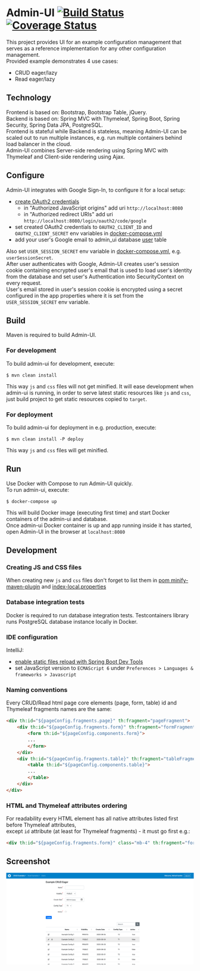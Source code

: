 # Admin-UI [![Build Status](https://travis-ci.com/mivanilov/admin-ui.svg?branch=master)](https://travis-ci.com/mivanilov/admin-ui) [![Coverage Status](https://coveralls.io/repos/github/mivanilov/admin-ui/badge.svg?branch=master)](https://coveralls.io/github/mivanilov/admin-ui?branch=master)
This project provides UI for an example configuration management that serves as a reference implementation for any other configuration management.  
Provided example demonstrates 4 use cases:
- CRUD eager/lazy
- Read eager/lazy

## Technology
Frontend is based on: Bootstrap, Bootstrap Table, jQuery.  
Backend is based on: Spring MVC with Thymeleaf, Spring Boot, Spring Security, Spring Data JPA, PostgreSQL.  
Frontend is stateful while Backend is stateless, meaning Admin-UI can be scaled out to run multiple instances, e.g. run multiple containers behind load balancer in the cloud.  
Admin-UI combines Server-side rendering using Spring MVC with Thymeleaf and Client-side rendering using Ajax.  

## Configure
Admin-UI integrates with Google Sign-In, to configure it for a local setup:
- [create OAuth2 credentials](https://developers.google.com/identity/protocols/oauth2/openid-connect#appsetup)
    - in "Authorized JavaScript origins" add uri `http://localhost:8080`
    - in "Authorized redirect URIs" add uri `http://localhost:8080/login/oauth2/code/google` 
- set created OAuth2 credentials to `OAUTH2_CLIENT_ID` and `OAUTH2_CLIENT_SECRET` env variables in [docker-compose.yml](docker-compose.yml)
- add your user's Google email to admin_ui database [user](src/main/resources/db/migration/V1_1__data.sql) table  

Also set `USER_SESSION_SECRET` env variable in [docker-compose.yml](docker-compose.yml), e.g. `userSessionSecret`.  
After user authenticates with Google, Admin-UI creates user's session cookie containing encrypted user's email 
that is used to load user's identity from the database and set user's Authentication into SecurityContext on every request.  
User's email stored in user's session cookie is encrypted using a secret configured in the app properties where it is set from the `USER_SESSION_SECRET` env variable.

## Build
Maven is required to build Admin-UI.

### For development
To build admin-ui for development, execute:
```shell script
$ mvn clean install
```
This way `js` and `css` files will not get minified. 
It will ease development when admin-ui is running, in order to serve latest static resources like `js` and `css`, 
just build project to get static resources copied to `target`. 

### For deployment
To build admin-ui for deployment in e.g. production, execute:
```shell script
$ mvn clean install -P deploy
```
This way `js` and `css` files will get minified. 

## Run
Use Docker with Compose to run Admin-UI quickly.  
To run admin-ui, execute:  
```shell script
$ docker-compose up
```
This will build Docker image (executing first time) and start Docker containers of the admin-ui and database.  
Once admin-ui Docker container is up and app running inside it has started, open Admin-UI in the browser at `localhost:8080`

## Development
### Creating JS and CSS files
When creating new `js` and `css` files don't forget to list them in [pom minify-maven-plugin](pom.xml) and [index-local.properties](src/main/resources/index/index-local.properties)

### Database integration tests
Docker is required to run database integration tests. Testcontainers library runs PostgreSQL database instance locally in Docker.

### IDE configuration
IntelliJ:  
- [enable static files reload with Spring Boot Dev Tools](https://www.mkyong.com/spring-boot/intellij-idea-spring-boot-template-reload-is-not-working/)  
- set JavaScript version to `ECMAScript 6` under `Preferences > Languages & frameworks > Javascript`

### Naming conventions
Every CRUD/Read html page core elements (page, form, table) id and Thymeleaf fragments names are the same:  
```html
<div th:id="${pageConfig.fragments.page}" th:fragment="pageFragment">
    <div th:id="${pageConfig.fragments.form}" th:fragment="formFragment">
        <form th:id="${pageConfig.components.form}">
        ...
        </form>
    </div>
    <div th:id="${pageConfig.fragments.table}" th:fragment="tableFragment">
        <table th:id="${pageConfig.components.table}">
        ...
        </table>
    </div>
</div>
```

### HTML and Thymeleaf attributes ordering
For readability every HTML element has all native attributes listed first before Thymeleaf attributes,  
except `id` attribute (at least for Thymeleaf fragments) - it must go first e.g.:  
```html
<div th:id="${pageConfig.fragments.form}" class="mb-4" th:fragment="formFragment">
```

## Screenshot
![Admin-UI](Admin-UI.png)